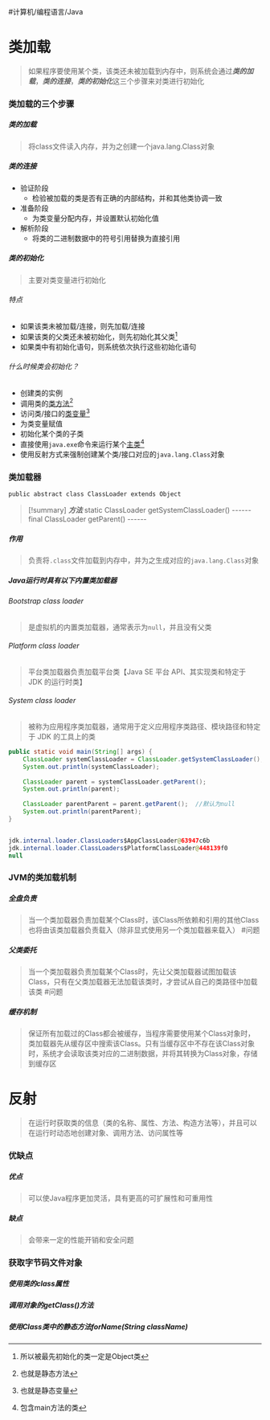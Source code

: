 #计算机/编程语言/Java 
# 类加载
>如果程序要使用某个类，该类还未被加载到内存中，则系统会通过***类的加载***，***类的连接***，***类的初始化***这三个步骤来对类进行初始化
### 类加载的三个步骤
##### 类的加载
>将class文件读入内存，并为之创建一个java.lang.Class对象
##### 类的连接
- 验证阶段
	- 检验被加载的类是否有正确的内部结构，并和其他类协调一致
- 准备阶段
	- 为类变量分配内存，并设置默认初始化值
- 解析阶段
	- 将类的二进制数据中的符号引用替换为直接引用
##### 类的初始化
>主要对类变量进行初始化
###### 特点
- 如果该类未被加载/连接，则先加载/连接
- 如果该类的父类还未被初始化，则先初始化其父类[^1]
- 如果类中有初始化语句，则系统依次执行这些初始化语句
###### 什么时候类会初始化？
- 创建类的实例
- 调用类的<u>类方法</u>[^2]
- 访问类/接口的<u>类变量</u>[^3]
- 为类变量赋值
- 初始化某个类的子类
- 直接使用`java.exe`命令来运行某个<u>主类</u>[^4]
- 使用反射方式来强制创建某个类/接口对应的`java.lang.Class`对象

[^1]:所以被最先初始化的类一定是Object类
[^2]:也就是静态方法
[^3]:也就是静态变量
[^4]:包含main方法的类

### 类加载器
```
public abstract class ClassLoader extends Object
```

>[!summary] ***方法***
>static ClassLoader getSystemClassLoader()  ------
>final ClassLoader getParent()  ------
##### 作用
>负责将`.class`文件加载到内存中，并为之生成对应的`java.lang.Class`对象
##### Java运行时具有以下内置类加载器
###### Bootstrap class loader
>是虚拟机的内置类加载器，通常表示为`null`，并且没有父类
###### Platform class loader
>平台类加载器负责加载平台类【Java SE 平台 API、其实现类和特定于 JDK 的运行时类】
###### System class loader
>被称为应用程序类加载器，通常用于定义应用程序类路径、模块路径和特定于 JDK 的工具上的类

```java
public static void main(String[] args) {  
    ClassLoader systemClassLoader = ClassLoader.getSystemClassLoader();  
    System.out.println(systemClassLoader);  
  
    ClassLoader parent = systemClassLoader.getParent();  
    System.out.println(parent);  
  
    ClassLoader parentParent = parent.getParent();  //默认为null
    System.out.println(parentParent);  
}


jdk.internal.loader.ClassLoaders$AppClassLoader@63947c6b
jdk.internal.loader.ClassLoaders$PlatformClassLoader@448139f0
null
```
### JVM的类加载机制
##### 全盘负责
>当一个类加载器负责加载某个Class时，该Class所依赖和引用的其他Class也将由该类加载器负责载入（除非显式使用另一个类加载器来载入）                 #问题 
##### 父类委托
>当一个类加载器负责加载某个Class时，先让父类加载器试图加载该Class，只有在父类加载器无法加载该类时，才尝试从自己的类路径中加载该类            #问题 
##### 缓存机制
>保证所有加载过的Class都会被缓存，当程序需要使用某个Class对象时，类加载器先从缓存区中搜索该Class。只有当缓存区中不存在该Class对象时，系统才会读取该类对应的二进制数据，并将其转换为Class对象，存储到缓存区
# 反射
>在运行时获取类的信息（类的名称、属性、方法、构造方法等），并且可以在运行时动态地创建对象、调用方法、访问属性等
### 优缺点
##### 优点
>可以使Java程序更加灵活，具有更高的可扩展性和可重用性
##### 缺点
>会带来一定的性能开销和安全问题
### 获取字节码文件对象
##### 使用类的class属性


##### 调用对象的getClass()方法


##### 使用Class类中的静态方法forName(String className)
































